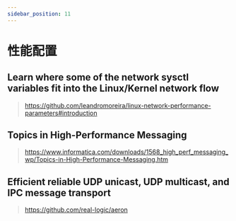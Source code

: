 ```yaml
---
sidebar_position: 11
---
```


# 性能配置

## Learn where some of the network sysctl variables fit into the Linux/Kernel network flow

> https://github.com/leandromoreira/linux-network-performance-parameters#introduction


## Topics in High-Performance Messaging

> https://www.informatica.com/downloads/1568_high_perf_messaging_wp/Topics-in-High-Performance-Messaging.htm

## Efficient reliable UDP unicast, UDP multicast, and IPC message transport

> https://github.com/real-logic/aeron

